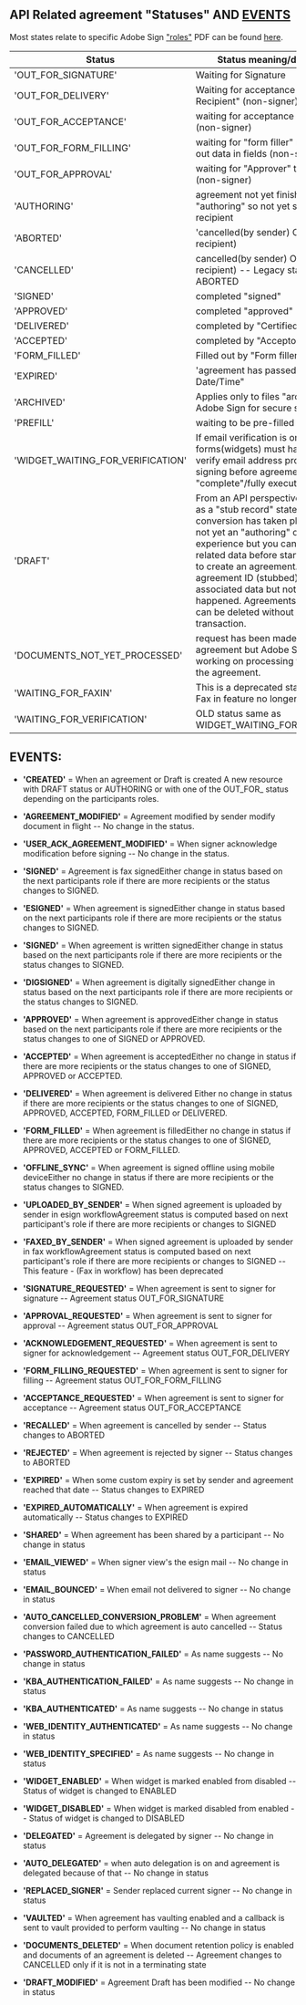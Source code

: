 ## API Related agreement "Statuses" AND [EVENTS](https://github.com/skaboy71/AdobeSign-resources/blob/master/more/API_AGREEMENT_STATUS.md#events)

Most states relate to specific Adobe Sign ["roles"](https://helpx.adobe.com/sign/using/set-up-signer-approver-roles.html)
PDF can be found [here](https://documentcloud.adobe.com/link/track?uri=urn%3Aaaid%3Ascds%3AUS%3A4eec32fd-527e-4133-9666-08fb35286d7e).

|  Status                                  |  Status meaning/description
| ---------------------------------------- | --------------------------------------------------- |
| 'OUT_FOR_SIGNATURE' | Waiting for Signature |
| 'OUT_FOR_DELIVERY' | Waiting for acceptance by "Certified Recipient" (non-signer)|
| 'OUT_FOR_ACCEPTANCE' | waiting for acceptance by "Acceptor" (non-signer) |
| 'OUT_FOR_FORM_FILLING' | waiting for "form filler" recipient to fill out data in fields (non-signer) |
| 'OUT_FOR_APPROVAL' | waiting for "Approver" to approve (non-signer) |
| 'AUTHORING' | agreement not yet finished with "authoring" so not yet sent to 1st recipient |
| 'ABORTED' | 'cancelled(by sender) OR rejected(by recipient) |
| 'CANCELLED' | cancelled(by sender) OR rejected(by recipient) -- Legacy status now = ABORTED |
| 'SIGNED' | completed "signed" |
| 'APPROVED' | completed "approved" |
| 'DELIVERED' | completed by "Certified Recipient" |
| 'ACCEPTED' | completed by "Acceptor" |
| 'FORM_FILLED' | Filled out by "Form filler" |
| 'EXPIRED' | 'agreement has passed "Expiration Date/Time" |
| 'ARCHIVED' | Applies only to files "archived" to Adobe Sign for secure storage |
| 'PREFILL' | waiting to be pre-filled by sender |
| 'WIDGET_WAITING_FOR_VERIFICATION' | If email verification is on, signed web-forms(widgets) must have signer verify email address provided during signing before agreement is "complete"/fully executed |
| 'DRAFT' | From an API perspective think of this as a "stub record" state where no doc conversion has taken place so there is not yet an "authoring" or signing experience but you can change any related data before starting the steps to create an agreement. There is an agreement ID (stubbed) and associated data but nothing else has happened.  Agreements in this state can be deleted without incurring a transaction. |
| 'DOCUMENTS_NOT_YET_PROCESSED' | request has been made to create an agreement but Adobe Sign is still working on processing the docs for the agreement. |
|'WAITING_FOR_FAXIN' | This is a deprecated status related to Fax in feature no longer offered. |
|'WAITING_FOR_VERIFICATION' | OLD status same as WIDGET_WAITING_FOR_VERIFICATION |

## EVENTS:

*  __'CREATED'__ = When an agreement or Draft is created A new resource with DRAFT status or AUTHORING or with one of the OUT_FOR_ status depending on the participants roles.

*  __'AGREEMENT_MODIFIED'__ = Agreement modified by sender modify document in flight -- No change in the status.

*  __'USER_ACK_AGREEMENT_MODIFIED'__ = When signer acknowledge modification before signing -- No change in the status.

*  __'SIGNED'__ = Agreement is fax signedEither change in status based on the next participants role if there are more recipients or the status changes to SIGNED.

*  __'ESIGNED'__ = When agreement is signedEither change in status based on the next participants role if there are more recipients or the status changes to SIGNED.

*  __'SIGNED'__ = When agreement is written signedEither change in status based on the next participants role if there are more recipients or the status changes to SIGNED.

*  __'DIGSIGNED'__ = When agreement is digitally signedEither change in status based on the next participants role if there are more recipients or the status changes to SIGNED.

*  __'APPROVED'__ = When agreement is approvedEither change in status based on the next participants role if there are more recipients or the status changes to one of SIGNED or APPROVED.

*  __'ACCEPTED'__ = When agreement is acceptedEither no change in status if there are more recipients or the status changes to one of SIGNED, APPROVED or ACCEPTED.

*  __'DELIVERED'__ = When agreement is delivered Either no change in status if there are more recipients or the status changes to one of SIGNED, APPROVED, ACCEPTED, FORM_FILLED or DELIVERED.

*  __'FORM_FILLED'__ = When agreement is filledEither no change in status if there are more recipients or the status changes to one of SIGNED, APPROVED, ACCEPTED or FORM_FILLED.

*  __'OFFLINE_SYNC'__ = When agreement is signed offline using mobile deviceEither no change in status if there are more recipients or the status changes to SIGNED.

*  __'UPLOADED_BY_SENDER'__ = When signed agreement is uploaded by sender in esign workflowAgreement status is computed based on next participant's role if there are more recipients or changes to SIGNED

*  __'FAXED_BY_SENDER'__ = When signed agreement is uploaded by sender in fax workflowAgreement status is computed based on next participant's role if there are more recipients or changes to SIGNED  -- This feature - (Fax in workflow) has been deprecated

*  __'SIGNATURE_REQUESTED'__ = When agreement is sent to signer for signature -- Agreement status OUT_FOR_SIGNATURE

*  __'APPROVAL_REQUESTED'__ = When agreement is sent to signer for approval -- Agreement status OUT_FOR_APPROVAL

*  __'ACKNOWLEDGEMENT_REQUESTED'__ = When agreement is sent to signer for acknowledgement -- Agreement status OUT_FOR_DELIVERY

*  __'FORM_FILLING_REQUESTED'__ = When agreement is sent to signer for filling -- Agreement status OUT_FOR_FORM_FILLING

*  __'ACCEPTANCE_REQUESTED'__ = When agreement is sent to signer for acceptance -- Agreement status OUT_FOR_ACCEPTANCE

*  __'RECALLED'__ = When agreement is cancelled by sender -- Status changes to ABORTED

*  __'REJECTED'__ = When agreement is rejected by signer -- Status changes to ABORTED

*  __'EXPIRED'__ = When some custom expiry is set by sender and agreement reached that date -- Status changes to EXPIRED

*  __'EXPIRED_AUTOMATICALLY'__ = When agreement is expired automatically -- Status changes to EXPIRED

*  __'SHARED'__ = When agreement has been shared by a participant -- No change in status

*  __'EMAIL_VIEWED'__ = When signer view's the esign mail -- No change in status 

*  __'EMAIL_BOUNCED'__ = When email not delivered to signer -- No change in status

*  __'AUTO_CANCELLED_CONVERSION_PROBLEM'__ = When agreement conversion failed due to which agreement is auto cancelled -- Status changes to CANCELLED

*  __'PASSWORD_AUTHENTICATION_FAILED'__ = As name suggests -- No change in status

*  __'KBA_AUTHENTICATION_FAILED'__ = As name suggests -- No change in status

*  __'KBA_AUTHENTICATED'__ = As name suggests -- No change in status 

*  __'WEB_IDENTITY_AUTHENTICATED'__ = As name suggests -- No change in status

*  __'WEB_IDENTITY_SPECIFIED'__ = As name suggests -- No change in status

*  __'WIDGET_ENABLED'__ = When widget is marked enabled from disabled -- Status of widget is changed to ENABLED

*  __'WIDGET_DISABLED'__ = When widget is marked disabled from enabled -- Status of widget is changed to DISABLED

*  __'DELEGATED'__ = Agreement is delegated by signer -- No change in status

*  __'AUTO_DELEGATED'__ = when auto delegation is on and agreement is delegated because of that -- No change in status

*  __'REPLACED_SIGNER'__ = Sender replaced current signer -- No change in status

*  __'VAULTED'__ = When agreement has vaulting enabled and a callback is sent to vault provided to perform vaulting -- No change in status

*  __'DOCUMENTS_DELETED'__ = When document retention policy is enabled and documents of an agreement is deleted -- Agreement changes to CANCELLED only if it is not in a terminating state

*  __'DRAFT_MODIFIED'__ = Agreement Draft has been modified -- No change in status 

